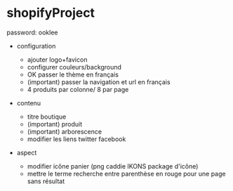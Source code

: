 # shopifyProject
password: ooklee

- configuration
  - ajouter logo+favicon
  - configurer couleurs/background
  - OK passer le thème en français 
  - (important) passer la navigation et url en français
  - 4 produits par colonne/ 8 par page

- contenu
  - titre boutique
  - (important) produit
  - (important) arborescence
  - modifier les liens twitter facebook

- aspect
  - modifier icône panier (png caddie IKONS package d'icône)
  - mettre le terme recherche entre parenthèse en rouge pour une page sans résultat


